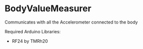 # BodyValueMeasurer
Communicates with all the Accelerometer connected to the body

Required Arduino Libraries:
* RF24 by TMRh20
